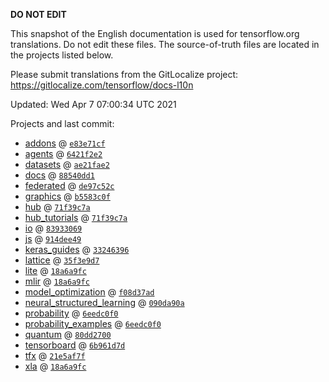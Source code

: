 __DO NOT EDIT__

This snapshot of the English documentation is used for tensorflow.org
translations. Do not edit these files. The source-of-truth files are located in
the projects listed below.

Please submit translations from the GitLocalize project: https://gitlocalize.com/tensorflow/docs-l10n

Updated: Wed Apr  7 07:00:34 UTC 2021

Projects and last commit:

- [addons](https://github.com/tensorflow/addons/tree/master/docs) @ <a href='https://github.com/tensorflow/addons/commit/e83e71cf07f65773d0f3ba02b6de66ec3b190db7'><code>e83e71cf</code></a>
- [agents](https://github.com/tensorflow/agents/tree/master/docs) @ <a href='https://github.com/tensorflow/agents/commit/6421f2e29effbf30b17e9bd0e7251b9e9c616766'><code>6421f2e2</code></a>
- [datasets](https://github.com/tensorflow/datasets/tree/master/docs) @ <a href='https://github.com/tensorflow/datasets/commit/ae21fae259ce6e5aa8beb10f18b6f4cff93de288'><code>ae21fae2</code></a>
- [docs](https://github.com/tensorflow/docs/tree/master/site/en) @ <a href='https://github.com/tensorflow/docs/commit/88540dd107a09a007fe871e805bb7fcb07b05256'><code>88540dd1</code></a>
- [federated](https://github.com/tensorflow/federated/tree/master/docs) @ <a href='https://github.com/tensorflow/federated/commit/de97c52ca835b5557c0c1c9dbd768f742a2739f5'><code>de97c52c</code></a>
- [graphics](https://github.com/tensorflow/graphics/tree/master/tensorflow_graphics/g3doc) @ <a href='https://github.com/tensorflow/graphics/commit/b5583c0fc1b449b762c33da41e7e714e06973058'><code>b5583c0f</code></a>
- [hub](https://github.com/tensorflow/hub/tree/master/docs) @ <a href='https://github.com/tensorflow/hub/commit/71f39c7af3e450323f83d85b6737f041cac61c3a'><code>71f39c7a</code></a>
- [hub_tutorials](https://github.com/tensorflow/hub/tree/master/examples/colab) @ <a href='https://github.com/tensorflow/hub/commit/71f39c7af3e450323f83d85b6737f041cac61c3a'><code>71f39c7a</code></a>
- [io](https://github.com/tensorflow/io/tree/master/docs) @ <a href='https://github.com/tensorflow/io/commit/83933069f12216508a29fb066931076477a8c318'><code>83933069</code></a>
- [js](https://github.com/tensorflow/tfjs-website/tree/master/docs) @ <a href='https://github.com/tensorflow/tfjs-website/commit/914dee4982c9cf9d90e0eb7651f1de0281e58c54'><code>914dee49</code></a>
- [keras_guides](https://github.com/tensorflow/docs/tree/snapshot-keras/site/en/guide/keras) @ <a href='https://github.com/tensorflow/docs/commit/33246396fc61c9976117d516c058c92670713ffa'><code>33246396</code></a>
- [lattice](https://github.com/tensorflow/lattice/tree/master/docs) @ <a href='https://github.com/tensorflow/lattice/commit/35f3e9d7da7f90a700d7a903e1818e82965f245c'><code>35f3e9d7</code></a>
- [lite](https://github.com/tensorflow/tensorflow/tree/master/tensorflow/lite/g3doc) @ <a href='https://github.com/tensorflow/tensorflow/commit/18a6a9fc87f0ca214f079fea914cc1406f32c68a'><code>18a6a9fc</code></a>
- [mlir](https://github.com/tensorflow/tensorflow/tree/master/tensorflow/compiler/mlir/g3doc) @ <a href='https://github.com/tensorflow/tensorflow/commit/18a6a9fc87f0ca214f079fea914cc1406f32c68a'><code>18a6a9fc</code></a>
- [model_optimization](https://github.com/tensorflow/model-optimization/tree/master/tensorflow_model_optimization/g3doc) @ <a href='https://github.com/tensorflow/model-optimization/commit/f08d37adcb933bc80e04324f1616824bfff925cf'><code>f08d37ad</code></a>
- [neural_structured_learning](https://github.com/tensorflow/neural-structured-learning/tree/master/g3doc) @ <a href='https://github.com/tensorflow/neural-structured-learning/commit/090da90a7dc4eb1e09be33584c4cf6ad5c455f9a'><code>090da90a</code></a>
- [probability](https://github.com/tensorflow/probability/tree/master/tensorflow_probability/g3doc) @ <a href='https://github.com/tensorflow/probability/commit/6eedc0f01a539b3bee7be28ccd2a9cce15d92f7f'><code>6eedc0f0</code></a>
- [probability_examples](https://github.com/tensorflow/probability/tree/master/tensorflow_probability/examples/jupyter_notebooks) @ <a href='https://github.com/tensorflow/probability/commit/6eedc0f01a539b3bee7be28ccd2a9cce15d92f7f'><code>6eedc0f0</code></a>
- [quantum](https://github.com/tensorflow/quantum/tree/master/docs) @ <a href='https://github.com/tensorflow/quantum/commit/80dd270004a03b2304c79521ba269c6a144220bb'><code>80dd2700</code></a>
- [tensorboard](https://github.com/tensorflow/tensorboard/tree/master/docs) @ <a href='https://github.com/tensorflow/tensorboard/commit/6b961d7d6129e0b6644d441270b354d580704277'><code>6b961d7d</code></a>
- [tfx](https://github.com/tensorflow/tfx/tree/master/docs) @ <a href='https://github.com/tensorflow/tfx/commit/21e5af7f9543e108328c1a83b9132acda4875d93'><code>21e5af7f</code></a>
- [xla](https://github.com/tensorflow/tensorflow/tree/master/tensorflow/compiler/xla/g3doc) @ <a href='https://github.com/tensorflow/tensorflow/commit/18a6a9fc87f0ca214f079fea914cc1406f32c68a'><code>18a6a9fc</code></a>


